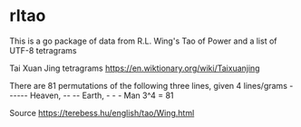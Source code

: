 # rltao

This is a go package of data from R.L. Wing's Tao of Power and a list of UTF-8 tetragrams

Tai Xuan Jing tetragrams
https://en.wiktionary.org/wiki/Taixuanjing

There are 81 permutations of the following three lines, given 4 lines/grams
------ Heaven, --  -- Earth, - - - Man
3^4 = 81

Source https://terebess.hu/english/tao/Wing.html